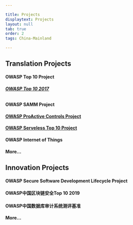 ```yaml
---

title: Projects
displaytext: Projects
layout: null
tab: true
order: 2
tags: China-Mainland

---
```


## Translation Projects

#### **OWASP Top 10 Project**
###### **[OWASP Top 10 2017](https://github.com/OWASP/www-chapter-china-mainland/blob/master/OWASP%20Top%2010%202017%20%E4%B8%AD%E6%96%87%E7%89%88.pdf)**

#### **OWASP SAMM Project**

#### **[OWASP ProActive Controls Project](https://github.com/OWASP/www-project-proactive-controls/blob/master/v3/OWASP_Top_10_Proactive_Controls_V3_Chinese.pdf)**

#### **[OWASP Serveless Top 10 Project](https://owasp.org/www-project-serverless-top-10/#tab=Main)**

#### **OWASP Internet of Things**

#### **More...**



## Innovation Projects

#### **OWASP Secure Software Development Lifecycle Project**

#### **OWASP中国区块链安全Top 10 2019**

#### **OWASP中国数据库审计系统测评基准**

#### **More...**
